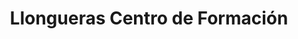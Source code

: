 ---
title: "Llongueras Centro de Formación"
url: /santiago-de-compostela/llongueras-centro-de-formacion/
shop: Friseur
---